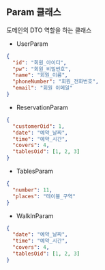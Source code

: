 ## Param 클래스

도메인의 DTO 역할을 하는 클래스

* UserParam
```json
{
  "id": "회원_아이디",
  "pw": "회원_비밀번호",
  "name": "회원_이름",
  "phoneNumber": "회원_전화번호",
  "email": "회원 이메일"
}
```

* ReservationParam
```json
{
  "customerOid": 1,
  "date": "예약_날짜",
  "time": "예약_시간",
  "covers": 4,
  "tablesOid": [1, 2, 3]
}
```

* TablesParam
```json
{
  "number": 11,
  "places": "테이블_구역"
}
```

* WalkInParam
```json
{
  "date": "예약_날짜",
  "time": "예약_시간",
  "covers": 4,
  "tablesOid": [1, 2, 3]
}
```